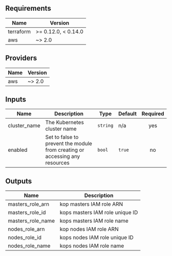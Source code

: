 ## Requirements

| Name | Version |
|------|---------|
| terraform | >= 0.12.0, < 0.14.0 |
| aws | ~> 2.0 |

## Providers

| Name | Version |
|------|---------|
| aws | ~> 2.0 |

## Inputs

| Name | Description | Type | Default | Required |
|------|-------------|------|---------|:--------:|
| cluster\_name | The Kubernetes cluster name | `string` | n/a | yes |
| enabled | Set to false to prevent the module from creating or accessing any resources | `bool` | `true` | no |

## Outputs

| Name | Description |
|------|-------------|
| masters\_role\_arn | kop masters IAM role ARN |
| masters\_role\_id | kops masters IAM role unique ID |
| masters\_role\_name | kops masters IAM role name |
| nodes\_role\_arn | kop nodes IAM role ARN |
| nodes\_role\_id | kops nodes IAM role unique ID |
| nodes\_role\_name | kops nodes IAM role name |

